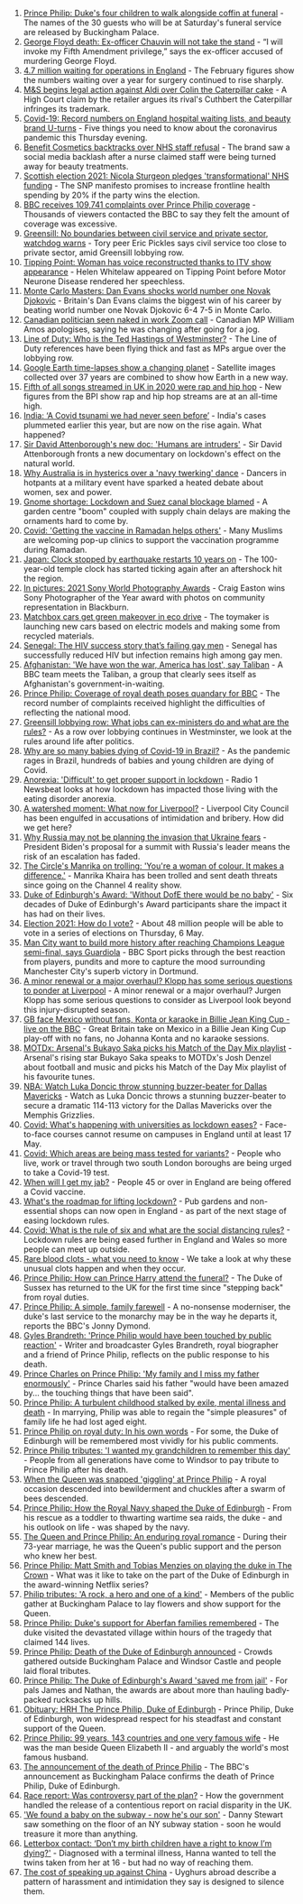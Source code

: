 1. [Prince Philip: Duke's four children to walk alongside coffin at funeral](https://www.bbc.co.uk/news/uk-56761074) - The names of the 30 guests who will be at Saturday's funeral service are released by Buckingham Palace.
2. [George Floyd death: Ex-officer Chauvin will not take the stand](https://www.bbc.co.uk/news/world-us-canada-56763599) - “I will invoke my Fifth Amendment privilege,” says the ex-officer accused of murdering George Floyd.
3. [4.7 million waiting for operations in England](https://www.bbc.co.uk/news/health-56752599) - The February figures show the numbers waiting over a year for surgery continued to rise sharply.
4. [M&S begins legal action against Aldi over Colin the Caterpillar cake](https://www.bbc.co.uk/news/business-56756731) - A High Court claim by the retailer argues its rival's Cuthbert the Caterpillar infringes its trademark.
5. [Covid-19: Record numbers on England hospital waiting lists, and beauty brand U-turns](https://www.bbc.co.uk/news/uk-56763789) - Five things you need to know about the coronavirus pandemic this Thursday evening.
6. [Benefit Cosmetics backtracks over NHS staff refusal](https://www.bbc.co.uk/news/business-56760864) - The brand saw a social media backlash after a nurse claimed staff were being turned away for beauty treatments.
7. [Scottish election 2021: Nicola Sturgeon pledges 'transformational' NHS funding](https://www.bbc.co.uk/news/uk-scotland-scotland-politics-56760020) - The SNP manifesto promises to increase frontline health spending by 20% if the party wins the election.
8. [BBC receives 109,741 complaints over Prince Philip coverage](https://www.bbc.co.uk/news/entertainment-arts-56756296) - Thousands of viewers contacted the BBC to say they felt the amount of coverage was excessive.
9. [Greensill: No boundaries between civil service and private sector, watchdog warns](https://www.bbc.co.uk/news/uk-politics-56757195) - Tory peer Eric Pickles says civil service too close to private sector, amid Greensill lobbying row.
10. [Tipping Point: Woman has voice reconstructed thanks to ITV show appearance](https://www.bbc.co.uk/news/entertainment-arts-56757605) - Helen Whitelaw appeared on Tipping Point before Motor Neurone Disease rendered her speechless.
11. [Monte Carlo Masters: Dan Evans shocks world number one Novak Djokovic](https://www.bbc.co.uk/sport/tennis/56761294) - Britain's Dan Evans claims the biggest win of his career by beating world number one Novak Djokovic 6-4 7-5 in Monte Carlo.
12. [Canadian politician seen naked in work Zoom call](https://www.bbc.co.uk/news/world-us-canada-56760714) - Canadian MP William Amos apologises, saying he was changing after going for a jog.
13. [Line of Duty: Who is the Ted Hastings of Westminster?](https://www.bbc.co.uk/news/uk-politics-56759634) - The Line of Duty references have been flying thick and fast as MPs argue over the lobbying row.
14. [Google Earth time-lapses show a changing planet](https://www.bbc.co.uk/news/technology-56762732) - Satellite images collected over 37 years are combined to show how Earth in a new way.
15. [Fifth of all songs streamed in UK in 2020 were rap and hip hop](https://www.bbc.co.uk/news/newsbeat-56749586) - New figures from the BPI show rap and hip hop streams are at an all-time high.
16. [India: ‘A Covid tsunami we had never seen before’](https://www.bbc.co.uk/news/world-asia-india-56747867) - India's cases plummeted earlier this year, but are now on the rise again. What happened?
17. [Sir David Attenborough's new doc: 'Humans are intruders'](https://www.bbc.co.uk/news/science-environment-56752541) - Sir David Attenborough fronts a new documentary on lockdown's effect on the natural world.
18. [Why Australia is in hysterics over a 'navy twerking' dance](https://www.bbc.co.uk/news/world-australia-56754868) - Dancers in hotpants at a military event have sparked a heated debate about women, sex and power.
19. [Gnome shortage: Lockdown and Suez canal blockage blamed](https://www.bbc.co.uk/news/uk-england-gloucestershire-56748561) - A garden centre "boom" coupled with supply chain delays are making the ornaments hard to come by.
20. [Covid: 'Getting the vaccine in Ramadan helps others'](https://www.bbc.co.uk/news/uk-england-derbyshire-56715038) - Many Muslims are welcoming pop-up clinics to support the vaccination programme during Ramadan.
21. [Japan: Clock stopped by earthquake restarts 10 years on](https://www.bbc.co.uk/news/world-asia-56752342) - The 100-year-old temple clock has started ticking again after an aftershock hit the region.
22. [In pictures: 2021 Sony World Photography Awards](https://www.bbc.co.uk/news/in-pictures-56719188) - Craig Easton wins Sony Photographer of the Year award with photos on community representation in Blackburn.
23. [Matchbox cars get green makeover in eco drive](https://www.bbc.co.uk/news/business-56728387) - The toymaker is launching new cars based on electric models and making some from recycled materials.
24. [Senegal: The HIV success story that’s failing gay men](https://www.bbc.co.uk/news/world-africa-56751289) - Senegal has successfully reduced HIV but infection remains high among gay men.
25. [Afghanistan: 'We have won the war, America has lost', say Taliban](https://www.bbc.co.uk/news/world-asia-56747158) - A BBC team meets the Taliban, a group that clearly sees itself as Afghanistan's government-in-waiting.
26. [Prince Philip: Coverage of royal death poses quandary for BBC](https://www.bbc.co.uk/news/entertainment-arts-56746250) - The record number of complaints received highlight the difficulties of reflecting the national mood.
27. [Greensill lobbying row: What jobs can ex-ministers do and what are the rules?](https://www.bbc.co.uk/news/uk-politics-56744212) - As a row over lobbying continues in Westminster, we look at the rules around life after politics.
28. [Why are so many babies dying of Covid-19 in Brazil?](https://www.bbc.co.uk/news/world-latin-america-56696907) - As the pandemic rages in Brazil, hundreds of babies and young children are dying of Covid.
29. [Anorexia: 'Difficult' to get proper support in lockdown](https://www.bbc.co.uk/news/newsbeat-56689670) - Radio 1 Newsbeat looks at how lockdown has impacted those living with the eating disorder anorexia.
30. [A watershed moment: What now for Liverpool?](https://www.bbc.co.uk/news/uk-56679807) - Liverpool City Council has been engulfed in accusations of intimidation and bribery. How did we get here?
31. [Why Russia may not be planning the invasion that Ukraine fears](https://www.bbc.co.uk/news/world-europe-56746144) - President Biden's proposal for a summit with Russia's leader means the risk of an escalation has faded.
32. [The Circle's Manrika on trolling: 'You're a woman of colour. It makes a difference.'](https://www.bbc.co.uk/news/newsbeat-56747017) - Manrika Khaira has been trolled and sent death threats since going on the Channel 4 reality show.
33. [Duke of Edinburgh's Award: 'Without DofE there would be no baby'](https://www.bbc.co.uk/news/uk-56734327) - Six decades of Duke of Edinburgh's Award participants share the impact it has had on their lives.
34. [Election 2021: How do I vote?](https://www.bbc.co.uk/news/uk-politics-56581106) - About 48 million people will be able to vote in a series of elections on Thursday, 6 May.
35. [Man City want to build more history after reaching Champions League semi-final, says Guardiola](https://www.bbc.co.uk/sport/football/56754630) - BBC Sport picks through the best reaction from players, pundits and more to capture the mood surrounding Manchester City's superb victory in Dortmund.
36. [A minor renewal or a major overhaul? Klopp has some serious questions to ponder at Liverpool](https://www.bbc.co.uk/sport/football/56754785) - A minor renewal or a major overhaul? Jurgen Klopp has some serious questions to consider as Liverpool look beyond this injury-disrupted season.
37. [GB face Mexico without fans, Konta or karaoke in Billie Jean King Cup - live on the BBC](https://www.bbc.co.uk/sport/tennis/56740660) - Great Britain take on Mexico in a Billie Jean King Cup play-off with no fans, no Johanna Konta and no karaoke sessions.
38. [MOTDx: Arsenal's Bukayo Saka picks his Match of the Day Mix playlist](https://www.bbc.co.uk/sport/av/football/56763439) - Arsenal's rising star Bukayo Saka speaks to MOTDx's Josh Denzel about football and music and picks his Match of the Day Mix playlist of his favourite tunes.
39. [NBA: Watch Luka Doncic throw stunning buzzer-beater for Dallas Mavericks](https://www.bbc.co.uk/sport/av/basketball/56758416) - Watch as Luka Doncic throws a stunning buzzer-beater to secure a dramatic 114-113 victory for the Dallas Mavericks over the Memphis Grizzlies.
40. [Covid: What's happening with universities as lockdown eases?](https://www.bbc.co.uk/news/explainers-52753913) - Face-to-face courses cannot resume on campuses in England until at least 17 May.
41. [Covid: Which areas are being mass tested for variants?](https://www.bbc.co.uk/news/explainers-54872039) - People who live, work or travel through two south London boroughs are being urged to take a Covid-19 test.
42. [When will I get my jab?](https://www.bbc.co.uk/news/health-55045639) - People 45 or over in England are being offered a Covid vaccine.
43. [What's the roadmap for lifting lockdown?](https://www.bbc.co.uk/news/explainers-52530518) - Pub gardens and non-essential shops can now open in England - as part of the next stage of easing lockdown rules.
44. [Covid: What is the rule of six and what are the social distancing rules?](https://www.bbc.co.uk/news/uk-51506729) - Lockdown rules are being eased further in England and Wales so more people can meet up outside.
45. [Rare blood clots - what you need to know](https://www.bbc.co.uk/news/health-56674796) - We take a look at why these unusual clots happen and when they occur.
46. [Prince Philip: How can Prince Harry attend the funeral?](https://www.bbc.co.uk/news/uk-56709506) - The Duke of Sussex has returned to the UK for the first time since "stepping back" from royal duties.
47. [Prince Philip: A simple, family farewell](https://www.bbc.co.uk/news/56708741) - A no-nonsense moderniser, the duke's last service to the monarchy may be in the way he departs it, reports the BBC's Jonny Dymond.
48. [Gyles Brandreth: 'Prince Philip would have been touched by public reaction'](https://www.bbc.co.uk/news/uk-56703415) - Writer and broadcaster Gyles Brandreth, royal biographer and a friend of Prince Philip, reflects on the public response to his death.
49. [Prince Charles on Prince Philip: 'My family and I miss my father enormously'](https://www.bbc.co.uk/news/uk-56704809) - Prince Charles said his father "would have been amazed by... the touching things that have been said".
50. [Prince Philip: A turbulent childhood stalked by exile, mental illness and death](https://www.bbc.co.uk/news/uk-56690270) - In marrying, Philip was able to regain the "simple pleasures" of family life he had lost aged eight.
51. [Prince Philip on royal duty: In his own words](https://www.bbc.co.uk/news/uk-42003216) - For some, the Duke of Edinburgh will be remembered most vividly for his public comments.
52. [Prince Philip tributes: 'I wanted my grandchildren to remember this day'](https://www.bbc.co.uk/news/uk-56703427) - People from all generations have come to Windsor to pay tribute to Prince Philip after his death.
53. [When the Queen was snapped 'giggling' at Prince Philip](https://www.bbc.co.uk/news/in-pictures-56242398) - A royal occasion descended into bewilderment and chuckles after a swarm of bees descended.
54. [Prince Philip: How the Royal Navy shaped the Duke of Edinburgh](https://www.bbc.co.uk/news/uk-10266717) - From his rescue as a toddler to thwarting wartime sea raids, the duke - and his outlook on life - was shaped by the navy.
55. [The Queen and Prince Philip: An enduring royal romance](https://www.bbc.co.uk/news/uk-56252745) - During their 73-year marriage, he was the Queen's public support and the person who knew her best.
56. [Prince Philip: Matt Smith and Tobias Menzies on playing the duke in The Crown](https://www.bbc.co.uk/news/entertainment-arts-56168336) - What was it like to take on the part of the Duke of Edinburgh in the award-winning Netflix series?
57. [Philip tributes: 'A rock, a hero and one of a kind'](https://www.bbc.co.uk/news/uk-56695307) - Members of the public gather at Buckingham Palace to lay flowers and show support for the Queen.
58. [Prince Philip: Duke's support for Aberfan families remembered](https://www.bbc.co.uk/news/uk-wales-44971042) - The duke visited the devastated village within hours of the tragedy that claimed 144 lives.
59. [Prince Philip: Death of the Duke of Edinburgh announced](https://www.bbc.co.uk/news/in-pictures-56692965) - Crowds gathered outside Buckingham Palace and Windsor Castle and people laid floral tributes.
60. [Prince Philip: The Duke of Edinburgh's Award 'saved me from jail'](https://www.bbc.co.uk/news/uk-56301207) - For pals James and Nathan, the awards are about more than hauling badly-packed rucksacks up hills.
61. [Obituary: HRH The Prince Philip, Duke of Edinburgh](https://www.bbc.co.uk/news/uk-10224525) - Prince Philip, Duke of Edinburgh, won widespread respect for his steadfast and constant support of the Queen.
62. [Prince Philip: 99 years, 143 countries and one very famous wife](https://www.bbc.co.uk/news/uk-42651950) - He was the man beside Queen Elizabeth II - and arguably the world's most famous husband.
63. [The announcement of the death of Prince Philip](https://www.bbc.co.uk/news/uk-21927210) - The BBC's announcement as Buckingham Palace confirms the death of Prince Philip, Duke of Edinburgh.
64. [Race report: Was controversy part of the plan?](https://www.bbc.co.uk/news/uk-politics-56578839) - How the government handled the release of a contentious report on racial disparity in the UK.
65. ['We found a baby on the subway - now he's our son'](https://www.bbc.co.uk/news/stories-56409764) - Danny Stewart saw something on the floor of an NY subway station - soon he would treasure it more than anything.
66. [Letterbox contact: ‘Don’t my birth children have a right to know I’m dying?'](https://www.bbc.co.uk/news/stories-56576285) - Diagnosed with a terminal illness, Hanna wanted to tell the twins taken from her at 16 - but had no way of reaching them.
67. [The cost of speaking up against China](https://www.bbc.co.uk/news/world-asia-china-56563449) - Uyghurs abroad describe a pattern of harassment and intimidation they say is designed to silence them.
